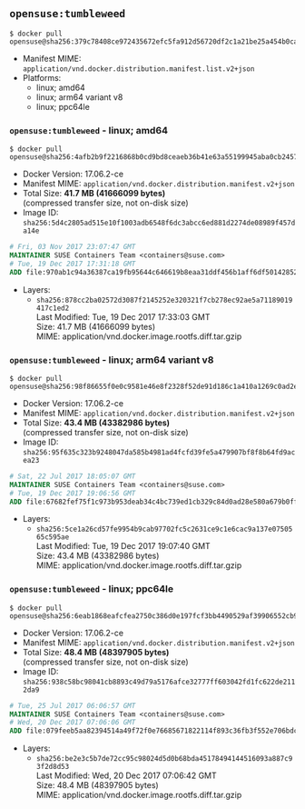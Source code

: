 ## `opensuse:tumbleweed`

```console
$ docker pull opensuse@sha256:379c78408ce972435672efc5fa912d56720df2c1a21be25a454b0ca5590c9fe0
```

-	Manifest MIME: `application/vnd.docker.distribution.manifest.list.v2+json`
-	Platforms:
	-	linux; amd64
	-	linux; arm64 variant v8
	-	linux; ppc64le

### `opensuse:tumbleweed` - linux; amd64

```console
$ docker pull opensuse@sha256:4afb2b9f2216868b0cd9bd8ceaeb36b41e63a55199945aba0cb24570d0d08aa7
```

-	Docker Version: 17.06.2-ce
-	Manifest MIME: `application/vnd.docker.distribution.manifest.v2+json`
-	Total Size: **41.7 MB (41666099 bytes)**  
	(compressed transfer size, not on-disk size)
-	Image ID: `sha256:5d4c2805ad515e10f1003adb6548f6dc3abcc6ed881d2274de08989f457da14e`

```dockerfile
# Fri, 03 Nov 2017 23:07:47 GMT
MAINTAINER SUSE Containers Team <containers@suse.com>
# Tue, 19 Dec 2017 17:31:18 GMT
ADD file:970ab1c94a36387ca19fb95644c646619b8eaa31ddf456b1aff6df50142852b5 in / 
```

-	Layers:
	-	`sha256:878cc2ba02572d3087f2145252e320321f7cb278ec92ae5a71189019417c1ed2`  
		Last Modified: Tue, 19 Dec 2017 17:33:03 GMT  
		Size: 41.7 MB (41666099 bytes)  
		MIME: application/vnd.docker.image.rootfs.diff.tar.gzip

### `opensuse:tumbleweed` - linux; arm64 variant v8

```console
$ docker pull opensuse@sha256:98f86655f0e0c9581e46e8f2328f52de91d186c1a410a1269c0ad2ef34768ae7
```

-	Docker Version: 17.06.2-ce
-	Manifest MIME: `application/vnd.docker.distribution.manifest.v2+json`
-	Total Size: **43.4 MB (43382986 bytes)**  
	(compressed transfer size, not on-disk size)
-	Image ID: `sha256:95f635c323b9248047da585b4981ad4fcfd39fe5a479907bf8f8b64fd9acea23`

```dockerfile
# Sat, 22 Jul 2017 18:05:07 GMT
MAINTAINER SUSE Containers Team <containers@suse.com>
# Tue, 19 Dec 2017 19:06:56 GMT
ADD file:67682fef75f1c973b953deab34c4bc739ed1cb329c84d0ad28e580a679b0ff58 in / 
```

-	Layers:
	-	`sha256:5ce1a26cd57fe9954b9cab97702fc5c2631ce9c1e6cac9a137e0750565c595ae`  
		Last Modified: Tue, 19 Dec 2017 19:07:40 GMT  
		Size: 43.4 MB (43382986 bytes)  
		MIME: application/vnd.docker.image.rootfs.diff.tar.gzip

### `opensuse:tumbleweed` - linux; ppc64le

```console
$ docker pull opensuse@sha256:6eab1868eafcfea2750c386d0e197fcf3bb4490529af39906552cb9d55c04ad1
```

-	Docker Version: 17.06.2-ce
-	Manifest MIME: `application/vnd.docker.distribution.manifest.v2+json`
-	Total Size: **48.4 MB (48397905 bytes)**  
	(compressed transfer size, not on-disk size)
-	Image ID: `sha256:938c58bc98041cb8893c49d79a5176afce32777ff603042fd1fc622de2112da9`

```dockerfile
# Tue, 25 Jul 2017 06:06:57 GMT
MAINTAINER SUSE Containers Team <containers@suse.com>
# Wed, 20 Dec 2017 07:06:06 GMT
ADD file:079feeb5aa82394514a49f72f0e76685671822114f893c36fb3f552e706bdc6a in / 
```

-	Layers:
	-	`sha256:be2e3c5b7de72cc95c98024d5d0b68bda45178494144516093a887c93f2d8d53`  
		Last Modified: Wed, 20 Dec 2017 07:06:42 GMT  
		Size: 48.4 MB (48397905 bytes)  
		MIME: application/vnd.docker.image.rootfs.diff.tar.gzip
